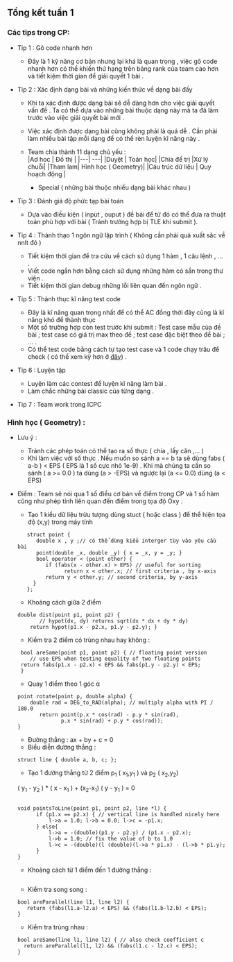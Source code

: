 ## Tổng kết tuần 1 ##
### Các tips trong CP:
* Tip 1 : Gõ code nhanh hơn </br>
    * Đây là 1 kỹ năng cơ bản nhưng lại khá là quan trọng , việc gõ code nhanh hơn có thể khiến thứ hạng trên bảng rank của team cao hơn và tiết kiệm thời gian để giải quyết 1 bài .
* Tip 2 : Xác định dạng bài và những kiến thức về dạng bài đấy </br>
    * Khi ta xác định được dạng bài sẽ dễ dàng hơn cho việc giải quyết vấn đề . Ta có thể dựa vào những bài thuộc dạng này mà ta đã làm trước vào việc giải quyết bài mới . 
    * Việc xác định được dạng bài cũng không phải là quá dễ . Cần phải làm nhiều bài tập mỗi dạng để có thể rèn luyện kĩ năng này .
    *  Team chia thành 11 dạng chủ yếu : </br>
          |Ad hoc | Đồ thị |
          |---| ---|
          |Duyệt   | Toán học| 
          |Chia để trị  |Xử lý chuỗi| 
          |Tham lam|  Hình học ( Geometry)|
          |Cáu trúc dữ liệu  | Quy hoạch động |
          
          * Special ( những bài thuộc nhiều dạng bài khác nhau ) 
          
* Tip 3 : Đánh giá độ phức tạp bài toán </br>
    * Dựa vào điều kiện ( input , ouput ) đề bài để từ đó có thể đưa ra thuật toán phù hợp với bài ( Tránh trường hợp bị TLE khi submit ).
* Tip 4 : Thành thạo 1 ngôn ngữ lập trình  ( Không cần phải quá xuất săc về nnlt đó ) </br>
   * Tiết kiệm thời gian để tra cứu về cách sử dụng 1 hàm , 1 câu lệnh , ... . 
   * Viết code ngắn hơn bằng cách sử dụng những hàm có sắn trong thư viện . 
   * Tiết kiệm thời gian debug những lỗi liên quan đến ngôn ngữ .
* Tip 5 : Thành thục kĩ năng test code </br>
   * Đây là kĩ năng quan trọng nhất để có thể AC đồng thời đây cũng là kĩ năng khó để thành thục 
   * Một số trường hợp còn test trước khi submit : Test case mẫu của đề bài ; test case có giá trị max theo đề ;  test case đặc biệt theo đề bài ; ... .
   * Có thể test code bằng cách tự tạo test case và 1 code chạy trâu để check ( có thể xem kỹ hơn ở [đây](https://vnoi.info/wiki/algo/skill/viet-trinh-cham.md] )) .
* Tip 6 : Luyện tập 
   * Luyện làm các contest để luyện kĩ năng làm bài .
   * Làm chắc những bài classic của từng dạng .
* Tip 7 : Team work trong ICPC
### Hình học ( Geometry) :
* Lưu ý : 
   - Tránh các phép toán có thể tạo ra số thực ( chia , lấy căn ,... ) 
   - Khi làm việc với số thực . Nếu muốn so sánh a == b ta sẽ dùng fabs ( a-b ) < EPS ( EPS là 1 số cực nhỏ 1e-9) . Khi mà chúng ta cần so sánh ( a >= 0.0 ) ta dùng (a > -EPS) và ngược lại (a <= 0.0) dùng (a < EPS)

* Điểm : Team sẽ nói qua 1 số điều cơ bản về điểm trong CP và 1 số hàm cũng như phép tính liên quan đến điểm trong tọa độ Oxy .
   - Tạo 1 kiểu dữ liệu trừu tượng dùng stuct ( hoặc class ) để thể hiện tọa độ (x,y) trong máy tính 
   ```
      struct point {
         double x , y ;// có thể dùng kiểu interger tùy vào yêu cầu bài 
         point(double _x, double _y) { x = _x, y = _y; }
         bool operator < (point other) {
            if (fabs(x - other.x) > EPS) // useful for sorting
                  return x < other.x; // first criteria , by x-axis
            return y < other.y; // second criteria, by y-axis
        }
      };
   ```   
  - Khoảng cách giữa 2 điểm 
  ```
  double dist(point p1, point p2) {
         // hypot(dx, dy) returns sqrt(dx * dx + dy * dy)
      return hypot(p1.x - p2.x, p1.y - p2.y); } 
  ```
  - Kiểm tra 2 điểm có trùng nhau hay không :
  ```
   bool areSame(point p1, point p2) { // floating point version
      // use EPS when testing equality of two floating points
   return fabs(p1.x - p2.x) < EPS && fabs(p1.y - p2.y) < EPS; 
   }

  ```
  - Quay 1 điểm theo 1 góc  α
  ```
  point rotate(point p, double alpha) {
      double rad = DEG_to_RAD(alpha); // multiply alpha with PI / 180.0
         return point(p.x * cos(rad) - p.y * sin(rad),
                p.x * sin(rad) + p.y * cos(rad)); 
  }
  ```
  
  * Đường thẳng : ax + by + c = 0 
  - Biểu diễn đường thẳng :
  ```
  struct line { double a, b, c; };
  ```
  - Tạo 1 đường thẳng từ 2 điểm p<sub>1</sub> ( x<sub>1</sub>,y<sub>1</sub> ) và p<sub>2</sub> ( x<sub>2</sub>,y<sub>2</sub>) 
      
   ( y<sub>1</sub> - y<sub>2</sub> ) * ( x - x<sub>1</sub> ) + (x<sub>2</sub>-x<sub>1</sub>) ( y - y<sub>1</sub> ) = 0
  ```
  
  void pointsToLine(point p1, point p2, line *l) {
        if (p1.x == p2.x) { // vertical line is handled nicely here
            l->a = 1.0; l->b = 0.0; l->c = -p1.x;
        } else{
            l->a = -(double)(p1.y - p2.y) / (p1.x - p2.x);
            l->b = 1.0; // fix the value of b to 1.0
            l->c = -(double)(l (double)(l->a * p1.x) - (l->b * p1.y);
        } 
  }
  ```
  
  - Khoảng cách từ 1 điểm đến 1 đường thẳng :
  ```
  ```
   
   - Kiểm tra song song :
   ```
   bool areParallel(line l1, line l2) { 
      return (fabs(l1.a-l2.a) < EPS) && (fabs(l1.b-l2.b) < EPS); 
   }
    ```
   - Kiểm tra trùng nhau :
    ```
   bool areSame(line l1, line l2) { // also check coefficient c
      return areParallel(l1, l2) && (fabs(l1.c - l2.c) < EPS); 
   }
    ```
  
  
